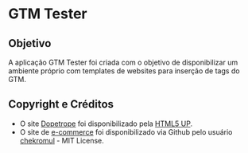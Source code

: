 # GTM Tester

## Objetivo
A aplicação GTM Tester foi criada com o objetivo de disponibilizar um ambiente próprio com templates de websites para inserção de tags do GTM.

## Copyright e Créditos
- O site [Dopetrope](https://html5up.net/dopetrope) foi disponibilizado pela [HTML5 UP](https://html5up.net/).
- O site de [e-commerce](https://github.com/chekromul/uikit-ecommerce-template) foi disponibilizado via Github pelo usuário [chekromul](https://github.com/chekromul) - MIT License.